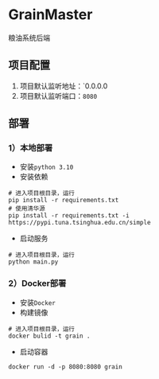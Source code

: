 # GrainMaster
粮油系统后端


## 项目配置
1. 项目默认监听地址：`0.0.0.0
2. 项目默认监听端口：`8080`

## 部署
### 1）本地部署
+ 安装`python 3.10`
+ 安装依赖
```shell
# 进入项目根目录，运行
pip install -r requirements.txt
# 使用清华源
pip install -r requirements.txt -i https://pypi.tuna.tsinghua.edu.cn/simple
```
+ 启动服务
```shell
# 进入项目根目录，运行
python main.py
```

### 2）Docker部署
+ 安装`Docker`
+ 构建镜像
```shell
# 进入项目根目录，运行
docker bulid -t grain .
```
+ 启动容器
```shell
docker run -d -p 8080:8080 grain
```

